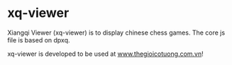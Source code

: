 xq-viewer
=========

Xiangqi Viewer (xq-viewer) is to display chinese chess games. The core js file is based on dpxq.

xq-viewer is developed to be used at www.thegioicotuong.com.vn!